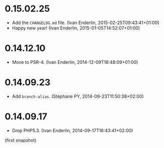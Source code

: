 # 0.15.02.25

  * Add the `CHANGELOG.md` file. (Ivan Enderlin, 2015-02-25T09:43:41+01:00)
  * Happy new year! (Ivan Enderlin, 2015-01-05T14:52:07+01:00)

# 0.14.12.10

  * Move to PSR-4. (Ivan Enderlin, 2014-12-09T18:48:09+01:00)

# 0.14.09.23

  * Add `branch-alias`. (Stéphane PY, 2014-09-23T11:50:38+02:00)

# 0.14.09.17

  * Drop PHP5.3. (Ivan Enderlin, 2014-09-17T16:43:41+02:00)

(first snapshot)
